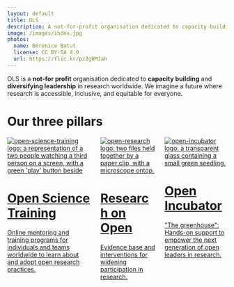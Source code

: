 ```yaml
---
layout: default
title: OLS
description: A not-for-profit organisation dedicated to capacity building and diversifying leadership in research worldwide
image: /images/index.jpg
photos:
  name: Bérénice Batut
  license: CC BY-SA 4.0
  url: https://flic.kr/p/2gHMJah
---
```


OLS is a **not-for profit** organisation dedicated to **capacity building** and **diversifying leadership** in research worldwide.
We imagine a future where research is accessible, inclusive, and equitable for everyone.

# Our three pillars

<div class="container">
  <div class="columns">
    <div class="column is-one-third">
      <a href="{% link open-science-training.md %}">
        <div class="card custom-card">
            <div class="card-content">
              <img src="{% link images/three-pillars-icons/open-science-training-icon.png %}" class="image is-128x128" alt="open-science-training logo: a representation of a two people watching a third person on a screen, with a green 'play' button beside">
              <h1>Open Science Training</h1>
              <p>Online mentoring and training programs for individuals and teams worldwide to learn about and adopt open research practices.</p>
            </div>
        </div>
      </a>
    </div>
    <div class="column is-one-third">
      <a href="{% link open-research.md %}">
        <div class="card custom-card">
          <div class="card-content">
            <img src="{% link images/three-pillars-icons/open-research-icon.png %}" class="image is-128x128" alt="open-research logo: two files held together by a paper clip, with a microscope ontop.">
            <h1>Research on Open</h1>
            <p>Evidence base and interventions for widening participation in research.</p>
          </div>
        </div>
      </a>
    </div>
    <div class="column is-one-third">
      <a href="{% link open-incubator.md %}">
        <div class="card custom-card">
          <div class="card-content">
            <img src="{% link images/three-pillars-icons/open-incubator-icon.png %}" class="image is-128x128" alt="open-incubator logo: a transparent glass containing a small green seedling.">
            <h1>Open Incubator</h1>
            <p>"The greenhouse": Hands-on support to empower the next generation of open leaders in research.</p>
          </div>
        </div>
      </a>
    </div>
  </div>
</div>
